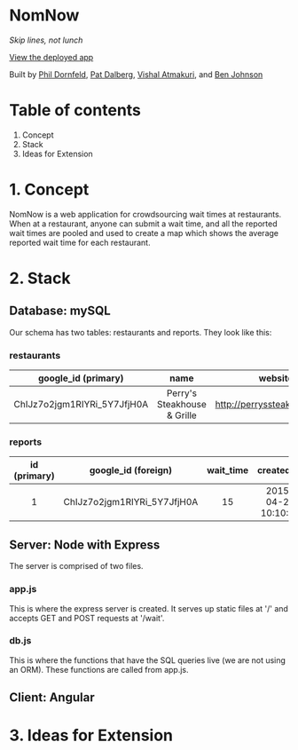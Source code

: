 # NomNow
*Skip lines, not lunch*

[View the deployed app](http://nomnow.herokuapp.com)

Built by [Phil Dornfeld](https://github.com/phillydorn), [Pat Dalberg](https://github.com/pat-dalberg), [Vishal Atmakuri](https://github.com/vishalatmakuri), and [Ben Johnson](https://github.com/bjmfactory)


# Table of contents
1. Concept
2. Stack
3. Ideas for Extension

# 1. Concept
NomNow is a web application for crowdsourcing wait times at restaurants. When at a restaurant, anyone can submit a wait time, and all the reported wait times are pooled and used to create a map which shows the average reported wait time for each restaurant.

# 2. Stack

## Database: mySQL
Our schema has two tables: restaurants and reports. They look like this:

### restaurants
| google_id (primary) | name | website | longitude | latitude |
| :---: | :---: | :---: | :---: | :---: |
| ChIJz7o2jgm1RIYRi_5Y7JfjH0A | Perry's Steakhouse & Grille | http://perryssteakhouse.com | -97.74351200000001 | 30.269557 |

### reports
| id (primary) | google_id (foreign) | wait_time | created_at |
| :---: | :---: | :---: | :---: |
| 1 | ChIJz7o2jgm1RIYRi_5Y7JfjH0A | 15 | 2015-04-20 10:10:35 |

## Server: Node with Express

The server is comprised of two files.

### app.js
This is where the express server is created. It serves up static files at '/' and accepts GET and POST requests at '/wait'.

### db.js
This is where the functions that have the SQL queries live (we are not using an ORM). These functions are called from app.js.

## Client: Angular


# 3. Ideas for Extension


